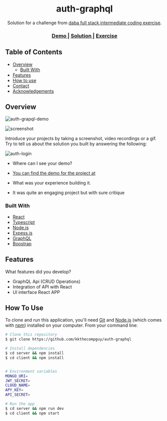 

<!-- Please update value in the {}  -->

<h1 align="center">auth-graphql</h1>

<div align="center">
   Solution for a challenge from  <a href="https://investondaba.notion.site/Fullstack-Intermediate-Test-2-c911eab2a18446d4a87eb5ca938f13ad" target="_blank">daba full stack intermediate coding exercise</a>.
</div>

<div align="center">
  <h3>
    <a href="https://auth-graphql-c.herokuapp.com/demo">
      Demo
    </a>
    <span> | </span>
    <a href="https://auth-graphql-c.herokuapp.com">
      Solution
    </a>
    <span> | </span>
    <a href="https://investondaba.notion.site/Fullstack-Intermediate-Test-2-c911eab2a18446d4a87eb5ca938f13ad">
      Exercise
    </a>
  </h3>
</div>

<!-- TABLE OF CONTENTS -->

## Table of Contents

- [Overview](#overview)
  - [Built With](#built-with)
- [Features](#features)
- [How to use](#how-to-use)
- [Contact](#contact)
- [Acknowledgements](#acknowledgements)

<!-- OVERVIEW -->

## Overview


![auth-grapql-demo](https://user-images.githubusercontent.com/45688067/168147512-11bb998d-1934-4e72-ae0e-e4f772b46558.png)

![screenshot](https://user-images.githubusercontent.com/16707738/92399059-5716eb00-f132-11ea-8b14-bcacdc8ec97b.png)

Introduce your projects by taking a screenshot, video recordings or a gif. Try to tell us about the solution you built by answering the following:

![auth-login](https://user-images.githubusercontent.com/45688067/168149563-fdfdd611-b2a7-4200-9b12-15f0e45c2588.png)


- Where can I see your demo?
* [You can find the demo for the project at](https://auth-graphql-c.herokuapp.com)
- What was your experience building it.
* It was quite an engaging project but with sure critique

### Built With

<!-- This section should list any major frameworks that you built your project using. Here are a few examples.-->

- [React](https://reactjs.org/)
- [Typescript](https://typescriptlang.org/)
- [Node.js](https://nodejs.org/)
- [Expess.js](https://expressjs.com/)
- [GraphQL](https://graphql.org/)
- [Boostrap](https://getboostrap.com/)

## Features

<!-- List the features of your application or follow the template. Don't share the figma file here :) -->

What features did you develop?
* GraphQL Api (CRUD Operations)
* Integration of API with React
* UI interface React APP

## How To Use

<!-- Example: -->

To clone and run this application, you'll need [Git](https://git-scm.com) and [Node.js](https://nodejs.org/en/download/) (which comes with [npm](http://npmjs.com)) installed on your computer. From your command line:

```bash
# Clone this repository
$ git clone https://github.com/kkthecompguy/auth-graphql

# Install dependencies
$ cd server && npm install
$ cd client && npm install


# Environment variables
MONGO_URI=
JWT_SECRET=
CLOUD_NAME=
APY_KEY=
API_SECRET=

# Run the app
$ cd server && npm run dev
$ cd client && npm start
```
